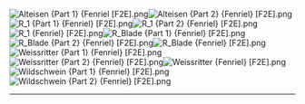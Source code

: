![Alteisen {Part 1} {Fenriel [F2E].png](https://raw.githubusercontent.com/Klokinator/FE-Repo/main/Portrait%20Repository/Non-FE%20Properties/Super%20Robot%20Wars/Alteisen%20(Part%201)%20%7BFenriel%20%5BF2E%5D.png "Alteisen {Part 1} {Fenriel [F2E].png")![Alteisen {Part 2} {Fenriel} [F2E].png](https://raw.githubusercontent.com/Klokinator/FE-Repo/main/Portrait%20Repository/Non-FE%20Properties/Super%20Robot%20Wars/Alteisen%20(Part%202)%20%7BFenriel%7D%20%5BF2E%5D.png "Alteisen {Part 2} {Fenriel} [F2E].png")![R_1 {Part 1} {Fenriel} [F2E].png](https://raw.githubusercontent.com/Klokinator/FE-Repo/main/Portrait%20Repository/Non-FE%20Properties/Super%20Robot%20Wars/R_1%20(Part%201)%20%7BFenriel%7D%20%5BF2E%5D.png "R_1 {Part 1} {Fenriel} [F2E].png")![R_1 {Part 2} {Fenriel} [F2E].png](https://raw.githubusercontent.com/Klokinator/FE-Repo/main/Portrait%20Repository/Non-FE%20Properties/Super%20Robot%20Wars/R_1%20(Part%202)%20%7BFenriel%7D%20%5BF2E%5D.png "R_1 {Part 2} {Fenriel} [F2E].png")![R_1 {Fenriel} [F2E].png](https://raw.githubusercontent.com/Klokinator/FE-Repo/main/Portrait%20Repository/Non-FE%20Properties/Super%20Robot%20Wars/R_1%20%7BFenriel%7D%20%5BF2E%5D.png "R_1 {Fenriel} [F2E].png")![R_Blade {Part 1} {Fenriel} [F2E].png](https://raw.githubusercontent.com/Klokinator/FE-Repo/main/Portrait%20Repository/Non-FE%20Properties/Super%20Robot%20Wars/R_Blade%20(Part%201)%20%7BFenriel%7D%20%5BF2E%5D.png "R_Blade {Part 1} {Fenriel} [F2E].png")![R_Blade {Part 2} {Fenriel} [F2E].png](https://raw.githubusercontent.com/Klokinator/FE-Repo/main/Portrait%20Repository/Non-FE%20Properties/Super%20Robot%20Wars/R_Blade%20(Part%202)%20%7BFenriel%7D%20%5BF2E%5D.png "R_Blade {Part 2} {Fenriel} [F2E].png")![R_Blade {Fenriel} [F2E].png](https://raw.githubusercontent.com/Klokinator/FE-Repo/main/Portrait%20Repository/Non-FE%20Properties/Super%20Robot%20Wars/R_Blade%20%7BFenriel%7D%20%5BF2E%5D.png "R_Blade {Fenriel} [F2E].png")![Weissritter {Part 1} {Fenriel} [F2E].png](https://raw.githubusercontent.com/Klokinator/FE-Repo/main/Portrait%20Repository/Non-FE%20Properties/Super%20Robot%20Wars/Weissritter%20(Part%201)%20%7BFenriel%7D%20%5BF2E%5D.png "Weissritter {Part 1} {Fenriel} [F2E].png")![Weissritter {Part 2} {Fenriel} [F2E].png](https://raw.githubusercontent.com/Klokinator/FE-Repo/main/Portrait%20Repository/Non-FE%20Properties/Super%20Robot%20Wars/Weissritter%20(Part%202)%20%7BFenriel%7D%20%5BF2E%5D.png "Weissritter {Part 2} {Fenriel} [F2E].png")![Weissritter {Fenriel} [F2E].png](https://raw.githubusercontent.com/Klokinator/FE-Repo/main/Portrait%20Repository/Non-FE%20Properties/Super%20Robot%20Wars/Weissritter%20%7BFenriel%7D%20%5BF2E%5D.png "Weissritter {Fenriel} [F2E].png")![Wildschwein {Part 1} {Fenriel} [F2E].png](https://raw.githubusercontent.com/Klokinator/FE-Repo/main/Portrait%20Repository/Non-FE%20Properties/Super%20Robot%20Wars/Wildschwein%20(Part%201)%20%7BFenriel%7D%20%5BF2E%5D.png "Wildschwein {Part 1} {Fenriel} [F2E].png")![Wildschwein {Part 2} {Fenriel} [F2E].png](https://raw.githubusercontent.com/Klokinator/FE-Repo/main/Portrait%20Repository/Non-FE%20Properties/Super%20Robot%20Wars/Wildschwein%20(Part%202)%20%7BFenriel%7D%20%5BF2E%5D.png "Wildschwein {Part 2} {Fenriel} [F2E].png")



----

